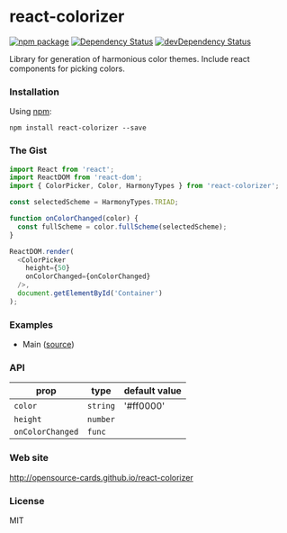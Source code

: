 # react-colorizer

[![npm package](https://badge.fury.io/js/react-colorizer.svg)](https://www.npmjs.org/package/react-colorizer)
[![Dependency Status](https://david-dm.org/opensource-cards/react-colorizer.svg)](https://david-dm.org/opensource-cards/react-colorizer)
[![devDependency Status](https://david-dm.org/opensource-cards/react-colorizer/dev-status.svg)](https://david-dm.org/opensource-cards/react-colorizer#info=devDependencies)

Library for generation of harmonious color themes. Include react components for picking colors.

### Installation

Using [npm](https://www.npmjs.com/):

```
npm install react-colorizer --save
```

### The Gist

```javascript
import React from 'react';
import ReactDOM from 'react-dom';
import { ColorPicker, Color, HarmonyTypes } from 'react-colorizer';

const selectedScheme = HarmonyTypes.TRIAD;

function onColorChanged(color) {
  const fullScheme = color.fullScheme(selectedScheme);
}

ReactDOM.render(
  <ColorPicker
    height={50}
    onColorChanged={onColorChanged}
  />,
  document.getElementById('Container')
);
```

### Examples

* Main ([source](https://github.com/opensource-cards/react-colorizer/tree/master/examples/main))

### API

prop             | type                 | default value
-----------------|----------------------|--------------
`color`          | `string`             | '#ff0000'
`height`         | `number`             |
`onColorChanged` | `func`               |

### Web site

http://opensource-cards.github.io/react-colorizer

### License

MIT
